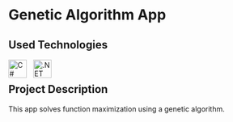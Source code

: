 # Genetic Algorithm App

## Used Technologies

[<img align="left" alt="C#" width="36px" src="https://cdn.jsdelivr.net/gh/devicons/devicon/icons/csharp/csharp-original.svg" style="padding-right:10px;"/>][C#]
[<img align="left" alt=".NET" width="36px" src="https://cdn.jsdelivr.net/gh/devicons/devicon/icons/dotnetcore/dotnetcore-original.svg" style="padding-right:10px;"/>][.NET]

<br />

## Project Description

This app solves function maximization using a genetic algorithm.

[C#]: https://en.wikipedia.org/wiki/C_Sharp_(programming_language)
[.NET]: https://en.wikipedia.org/wiki/.NET_Framework
